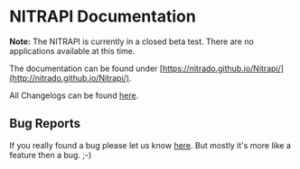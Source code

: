 # NITRAPI Documentation

**Note:** The NITRAPI is currently in a closed beta test. There are no applications available at this time.

The documentation can be found under [https://nitrado.github.io/Nitrapi/](http://nitrado.github.io/Nitrapi/).

All Changelogs can be found [here](https://github.com/nitrado/Nitrapi/blob/master/CHANGELOG.md).

## Bug Reports

If you really found a bug please let us know [here](https://github.com/nitrado/Nitrapi/issues). But mostly it's more like a feature then a bug. ;-)
